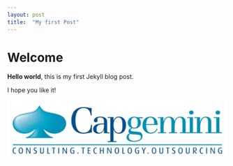 ```yaml
---
layout: post
title:  "My first Post"
---
```


# Welcome

**Hello world**, this is my first Jekyll blog post.

I hope you like it!

![CAPGEMINI logo](/assets/capgemini-logo.jpg)